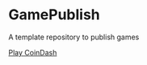 # GamePublish
A template repository to publish games

[Play CoinDash](https://wcu-cs-cooperlab.github.io/demo-games-madilynreed/player_scene/)

